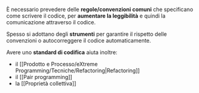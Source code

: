 È necessario prevedere delle **regole/convenzioni comuni** che specificano come scrivere il codice, per **aumentare la leggibilità** e quindi la comunicazione attraverso il codice.

Spesso si adottano degli **strumenti** per garantire il rispetto delle convenzioni o autocorreggere il codice automaticamente.

Avere uno **standard di codifica** aiuta inoltre:
- il [[Prodotto e Processo/eXtreme Programming/Tecniche/Refactoring|Refactoring]]
- il [[Pair programming]]
- la [[Proprietà collettiva]]
